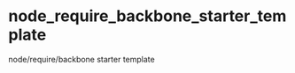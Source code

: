 node_require_backbone_starter_template
======================================

node/require/backbone starter template
